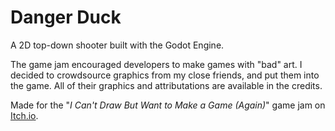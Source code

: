 # Danger Duck

A 2D top-down shooter built with the Godot Engine.

The game jam encouraged developers to make games with "bad" art. I decided to crowdsource graphics from my close friends, and put them into the game. All of their graphics and attributations are available in the credits.

Made for the "*I Can't Draw But Want to Make a Game (Again)*" game jam on [Itch.io](https://kiptoke.itch.io/danger-duck).
